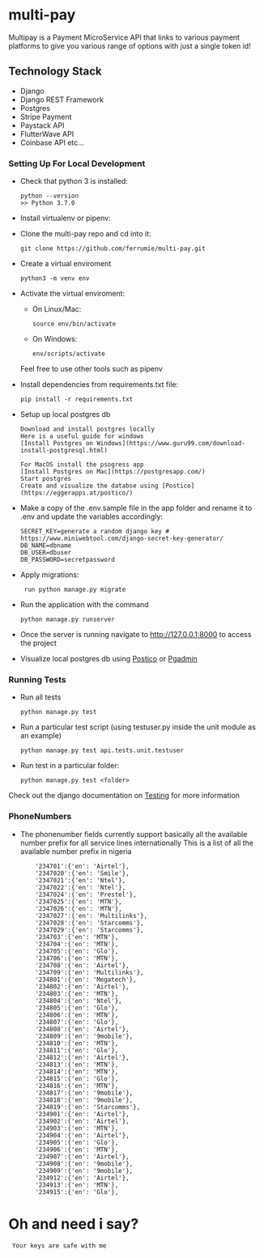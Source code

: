 # multi-pay

Multipay is a Payment MicroService API that links to various payment platforms to give you various range of options with just a single token id!

## Technology Stack
- Django
- Django REST Framework
- Postgres
- Stripe Payment
- Paystack API
- FlutterWave API
- Coinbase API
etc...

### Setting Up For Local Development

-   Check that python 3 is installed:

    ```
    python --version
    >> Python 3.7.0
    ```

-   Install virtualenv or pipenv:

-   Clone the multi-pay repo and cd into it:

    ```
    git clone https://github.com/ferrumie/multi-pay.git
    ```
- Create a virtual enviroment
	```
	python3 -m venv env
	```
- Activate the virtual enviroment:
    - On Linux/Mac:
	    ```
	    source env/bin/activate
	    ```
    -  On Windows:
        ```
	   env/scripts/activate
	    ```
	Feel free to use other tools such as pipenv

-   Install dependencies from requirements.txt file:

    ```
    pip install -r requirements.txt
    ```
- Setup up local postgres db
	```
	Download and install postgres locally
	Here is a useful guide for windows
	[Install Postgres on Windows](https://www.guru99.com/download-install-postgresql.html)

	For MacOS install the psogress app 
	[Install Postgres on Mac](https://postgresapp.com/)
	Start postgres
	Create and visualize the databse using [Postico](https://eggerapps.at/postico/)
	```
-   Make a copy of the .env.sample file in the app folder and rename it to .env and update the variables accordingly:

    ```
    SECRET_KEY=generate a random django key # https://www.miniwebtool.com/django-secret-key-generator/
    DB_NAME=dbname
    DB_USER=dbuser
    DB_PASSWORD=secretpassword

    ```


-   Apply migrations:

    ```
     run python manage.py migrate
    ```


*   Run the application with the command

    ```
    python manage.py runserver
    ```

* Once the server is running navigate to http://127.0.0.1:8000 to access the project

* Visualize local postgres db using [Postico](https://eggerapps.at/postico/) or [Pgadmin](https://www.pgadmin.org/)

###  Running Tests
*   Run all tests
    ```
    python manage.py test
    ```

*   Run a particular test script (using testuser.py inside the unit module as an example)
    ```
    python manage.py test api.tests.unit.testuser
    ```

*   Run test in a particular folder:
    ```
    python manage.py test <folder>
    ```
Check out the django documentation on [Testing](https://docs.djangoproject.com/en/3.1/topics/testing/overview/) for more information

### PhoneNumbers 
*   The phonenumber fields currently support basically all the available number prefix for all service lines internationally
    This is a list of all the available number prefix in nigeria
    ```   
        '234701':{'en': 'Airtel'},
        '2347020':{'en': 'Smile'},
        '2347021':{'en': 'Ntel'},
        '2347022':{'en': 'Ntel'},
        '2347024':{'en': 'Prestel'},
        '2347025':{'en': 'MTN'},
        '2347026':{'en': 'MTN'},
        '2347027':{'en': 'Multilinks'},
        '2347028':{'en': 'Starcomms'},
        '2347029':{'en': 'Starcomms'},
        '234703':{'en': 'MTN'},
        '234704':{'en': 'MTN'},
        '234705':{'en': 'Glo'},
        '234706':{'en': 'MTN'},
        '234708':{'en': 'Airtel'},
        '234709':{'en': 'Multilinks'},
        '234801':{'en': 'Megatech'},
        '234802':{'en': 'Airtel'},
        '234803':{'en': 'MTN'},
        '234804':{'en': 'Ntel'},
        '234805':{'en': 'Glo'},
        '234806':{'en': 'MTN'},
        '234807':{'en': 'Glo'},
        '234808':{'en': 'Airtel'},
        '234809':{'en': '9mobile'},
        '234810':{'en': 'MTN'},
        '234811':{'en': 'Glo'},
        '234812':{'en': 'Airtel'},
        '234813':{'en': 'MTN'},
        '234814':{'en': 'MTN'},
        '234815':{'en': 'Glo'},
        '234816':{'en': 'MTN'},
        '234817':{'en': '9mobile'},
        '234818':{'en': '9mobile'},
        '234819':{'en': 'Starcomms'},
        '234901':{'en': 'Airtel'},
        '234902':{'en': 'Airtel'},
        '234903':{'en': 'MTN'},
        '234904':{'en': 'Airtel'},
        '234905':{'en': 'Glo'},
        '234906':{'en': 'MTN'},
        '234907':{'en': 'Airtel'},
        '234908':{'en': '9mobile'},
        '234909':{'en': '9mobile'},
        '234912':{'en': 'Airtel'},
        '234913':{'en': 'MTN'},
        '234915':{'en': 'Glo'},
    ```

# Oh and need i say?
``` Your keys are safe with me```